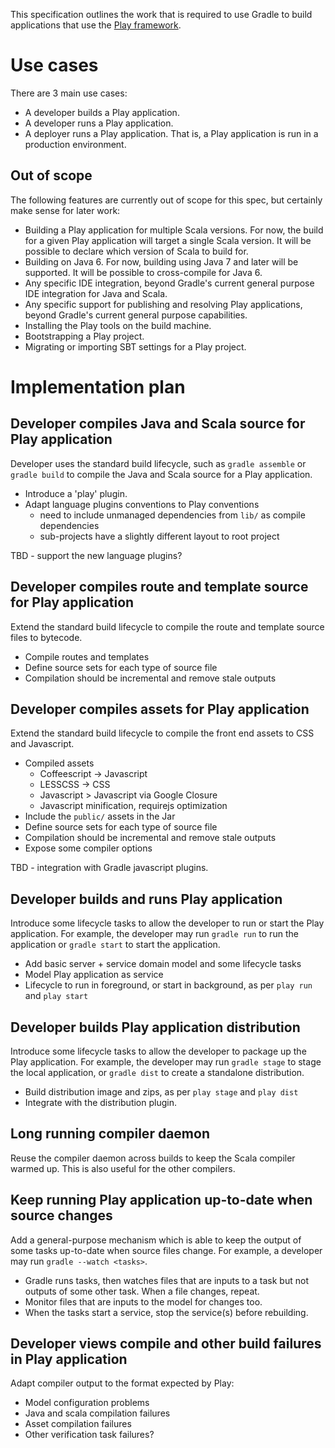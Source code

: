 
This specification outlines the work that is required to use Gradle to build applications that use the [Play framework](http://www.playframework.com).

# Use cases

There are 3 main use cases:

- A developer builds a Play application.
- A developer runs a Play application.
- A deployer runs a Play application. That is, a Play application is run in a production environment.

## Out of scope

The following features are currently out of scope for this spec, but certainly make sense for later work:

- Building a Play application for multiple Scala versions. For now, the build for a given Play application will target a single Scala version.
  It will be possible to declare which version of Scala to build for.
- Building on Java 6. For now, building using Java 7 and later will be supported. It will be possible to cross-compile for Java 6.
- Any specific IDE integration, beyond Gradle's current general purpose IDE integration for Java and Scala.
- Any specific support for publishing and resolving Play applications, beyond Gradle's current general purpose capabilities.
- Installing the Play tools on the build machine.
- Bootstrapping a Play project.
- Migrating or importing SBT settings for a Play project.

# Implementation plan

## Developer compiles Java and Scala source for Play application

Developer uses the standard build lifecycle, such as `gradle assemble` or `gradle build` to compile the Java and Scala source for a Play application.

- Introduce a 'play' plugin.
- Adapt language plugins conventions to Play conventions
    - need to include unmanaged dependencies from `lib/` as compile dependencies
    - sub-projects have a slightly different layout to root project

TBD - support the new language plugins?

## Developer compiles route and template source for Play application

Extend the standard build lifecycle to compile the route and template source files to bytecode.

- Compile routes and templates
- Define source sets for each type of source file
- Compilation should be incremental and remove stale outputs

## Developer compiles assets for Play application

Extend the standard build lifecycle to compile the front end assets to CSS and Javascript.

- Compiled assets
    - Coffeescript -> Javascript
    - LESSCSS -> CSS
    - Javascript > Javascript via Google Closure
    - Javascript minification, requirejs optimization
- Include the `public/` assets in the Jar
- Define source sets for each type of source file
- Compilation should be incremental and remove stale outputs
- Expose some compiler options

TBD - integration with Gradle javascript plugins.

## Developer builds and runs Play application

Introduce some lifecycle tasks to allow the developer to run or start the Play application. For example, the
developer may run `gradle run` to run the application or `gradle start` to start the application.

- Add basic server + service domain model and some lifecycle tasks
- Model Play application as service
- Lifecycle to run in foreground, or start in background, as per `play run` and `play start`

## Developer builds Play application distribution

Introduce some lifecycle tasks to allow the developer to package up the Play application. For example, the
developer may run `gradle stage` to stage the local application, or `gradle dist` to create a standalone distribution.

- Build distribution image and zips, as per `play stage` and `play dist`
- Integrate with the distribution plugin.

## Long running compiler daemon

Reuse the compiler daemon across builds to keep the Scala compiler warmed up. This is also useful for the other compilers.

## Keep running Play application up-to-date when source changes

Add a general-purpose mechanism which is able to keep the output of some tasks up-to-date when source files change. For example,
a developer may run `gradle --watch <tasks>`.

- Gradle runs tasks, then watches files that are inputs to a task but not outputs of some other task. When a file changes, repeat.
- Monitor files that are inputs to the model for changes too.
- When the tasks start a service, stop the service(s) before rebuilding.

## Developer views compile and other build failures in Play application

Adapt compiler output to the format expected by Play:

- Model configuration problems
- Java and scala compilation failures
- Asset compilation failures
- Other verification task failures?
